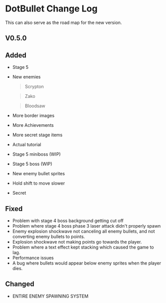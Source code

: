 # DotBullet Change Log

This can also serve as the road map for the new version.

## V0.5.0

## Added
- Stage 5
- New enemies
  >Scrypton

  >Zako

  >Bloodsaw


- More border images
- More Achievements
- More secret stage items
- Actual tutorial
- Stage 5 miniboss (WIP)
- Stage 5 boss (WIP)
- New enemy bullet sprites
- Hold shift to move slower
- Secret
## Fixed
- Problem with stage 4 boss background getting cut off
- Problem where stage 4 boss phase 3 laser attack didn't properly spawn
- Enemy explosion shockwave not canceling all enemy bullets, and not converting enemy bullets to points.
- Explosion shockwave not making points go towards the player.
- Problem where a text effect kept stacking which caused the game to lag.
- Performance issues
- A bug where bullets would appear below enemy sprites when the player dies.
## Changed
- ENTIRE ENEMY SPAWNING SYSTEM
